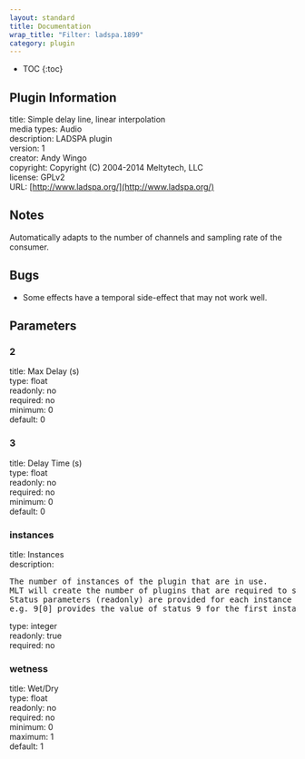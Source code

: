 ```yaml
---
layout: standard
title: Documentation
wrap_title: "Filter: ladspa.1899"
category: plugin
---
```

* TOC
{:toc}

## Plugin Information

title: Simple delay line, linear interpolation  
media types:
Audio  
description: LADSPA plugin  
version: 1  
creator: Andy Wingo <wingo at pobox dot com>  
copyright: Copyright (C) 2004-2014 Meltytech, LLC  
license: GPLv2  
URL: [http://www.ladspa.org/](http://www.ladspa.org/)  

## Notes

Automatically adapts to the number of channels and sampling rate of the consumer.

## Bugs

* Some effects have a temporal side-effect that may not work well.


## Parameters

### 2

title: Max Delay (s)    
type: float  
readonly: no  
required: no  
minimum: 0  
default: 0  

### 3

title: Delay Time (s)    
type: float  
readonly: no  
required: no  
minimum: 0  
default: 0  

### instances

title: Instances    
description:
<pre>
The number of instances of the plugin that are in use.
MLT will create the number of plugins that are required to support the number of audio channels.
Status parameters (readonly) are provided for each instance and are accessed by specifying the instance number after the identifier (starting at zero).
e.g. 9[0] provides the value of status 9 for the first instance.
</pre>
type: integer  
readonly: true  
required: no  

### wetness

title: Wet/Dry    
type: float  
readonly: no  
required: no  
minimum: 0  
maximum: 1  
default: 1  

